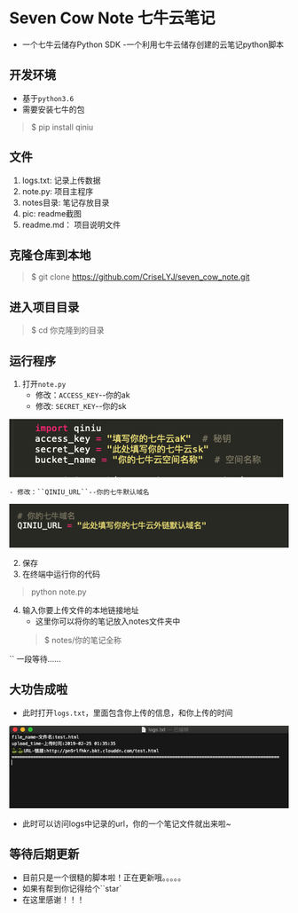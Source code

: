 # Seven Cow Note 七牛云笔记
- 一个七牛云储存Python SDK
-一个利用七牛云储存创建的云笔记python脚本

## 开发环境
- 基于``python3.6``
- 需要安装七牛的包
> $ pip install qiniu

## 文件
1. logs.txt: 记录上传数据
2. note.py: 项目主程序
3. notes目录: 笔记存放目录
4. pic: readme截图
5. readme.md： 项目说明文件

## 克隆仓库到本地
> $ git clone https://github.com/CriseLYJ/seven_cow_note.git

## 进入项目目录
> $ cd 你克隆到的目录

## 运行程序
1. 打开``note.py``
	- 修改：``ACCESS_KEY``--你的ak
	- 修改: ``SECRET_KEY``--你的sk
	
![](pic/aksk.png)
	
	- 修改：``QINIU_URL``--你的七牛默认域名
	
![](pic/url.png)
	
2. 保存
3. 在终端中运行你的代码
> python note.py
4. 输入你要上传文件的本地链接地址
	- 这里你可以将你的笔记放入notes文件夹中
	> $ notes/你的笔记全称

`` 一段等待......

## 大功告成啦
- 此时打开``logs.txt``，里面包含你上传的信息，和你上传的时间

![](pic/log.png)

- 此时可以访问logs中记录的url，你的一个笔记文件就出来啦~

## 等待后期更新
- 目前只是一个很糙的脚本啦！正在更新哦。。。。。
- 如果有帮到你记得给个``star`
- 在这里感谢！！！
